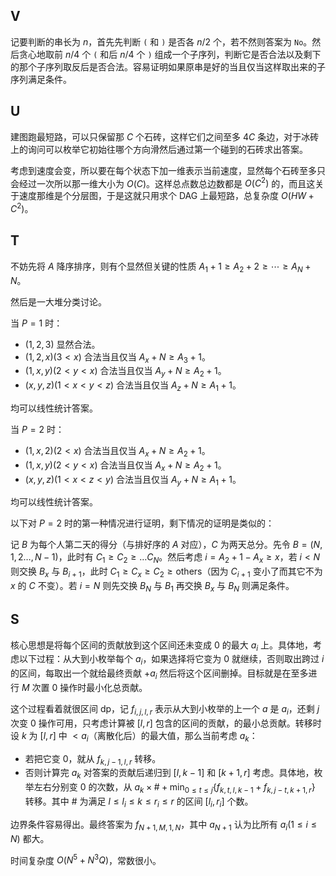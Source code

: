 ## V

记要判断的串长为 $n$，首先先判断 `(` 和 `)` 是否各 $n/2$ 个，若不然则答案为 `No`。然后贪心地取前 $n/4$ 个 `(` 和后 $n/4$ 个 `)` 组成一个子序列，判断它是否合法以及剩下的那个子序列取反后是否合法。容易证明如果原串是好的当且仅当这样取出来的子序列满足条件。

## U

建图跑最短路，可以只保留那 $C$ 个石砖，这样它们之间至多 $4C$ 条边，对于冰砖上的询问可以枚举它初始往哪个方向滑然后通过第一个碰到的石砖求出答案。

考虑到速度会变，所以要在每个状态下加一维表示当前速度，显然每个石砖至多只会经过一次所以那一维大小为 $O(C)$。这样总点数总边数都是 $O(C^2)$ 的，而且这关于速度那维是个分层图，于是这就只用求个 DAG 上最短路，总复杂度 $O(HW+C^2)$。

## T

不妨先将 $A$ 降序排序，则有个显然但关键的性质 $A_1+1\ge A_2+2\ge\cdots\ge A_N+N$。

然后是一大堆分类讨论。

当 $P=1$ 时：

- $(1,2,3)$ 显然合法。
- $(1,2,x)(3<x)$ 合法当且仅当 $A_x+N\ge A_3+1$。
- $(1,x,y)(2<y<x)$ 合法当且仅当 $A_y+N\ge A_2+1$。
- $(x,y,z)(1<x<y<z)$ 合法当且仅当 $A_z+N\ge A_1+1$。

均可以线性统计答案。

当 $P=2$ 时：

- $(1,x,2)(2<x)$ 合法当且仅当 $A_x+N\ge A_2+1$。
- $(1,x,y)(2<y<x)$ 合法当且仅当 $A_x+N\ge A_2+1$。
- $(x,y,z)(1<x<z<y)$ 合法当且仅当 $A_y+N\ge A_1+1$。

均可以线性统计答案。

以下对 $P=2$ 时的第一种情况进行证明，剩下情况的证明是类似的：

记 $B$ 为每个人第二天的得分（与排好序的 $A$ 对应），$C$ 为两天总分。先令 $B=(N,1,2\ldots,N-1)$，此时有 $C_1\ge C_2\ge\ldots C_N$。然后考虑 $i=A_2+1-A_x\ge x$，若 $i<N$ 则交换 $B_x$ 与 $B_{i+1}$，此时 $C_1\ge C_x\ge C_2\ge \text{others}$（因为 $C_{i+1}$ 变小了而其它不为 $x$ 的 $C$ 不变）。若 $i=N$ 则先交换 $B_N$ 与 $B_1$ 再交换 $B_x$ 与 $B_N$ 则满足条件。

## S

核心思想是将每个区间的贡献放到这个区间还未变成 $0$ 的最大 $a_i$ 上。具体地，考虑以下过程：从大到小枚举每个 $a_i$，如果选择将它变为 $0$ 就继续，否则取出跨过 $i$ 的区间，每取出一个就给最终贡献 $+a_i$ 然后将这个区间删掉。目标就是在至多进行 $M$ 次置 $0$ 操作时最小化总贡献。

这个过程看着就很区间 dp，记 $f_{i,j,l,r}$ 表示从大到小枚举的上一个 $a$ 是 $a_i$，还剩 $j$ 次变 $0$ 操作可用，只考虑计算被 $[l,r]$ 包含的区间的贡献，的最小总贡献。转移时设 $k$ 为 $[l,r]$ 中 $<a_i$（离散化后）的最大值，那么当前考虑 $a_k$：

- 若把它变 $0$，就从 $f_{k,j-1,l,r}$ 转移。
- 否则计算完 $a_k$ 对答案的贡献后递归到 $[l,k-1]$ 和 $[k+1,r]$ 考虑。具体地，枚举左右分别变 $0$ 的次数，从 $a_k\times\#+\min_{0\le t\le j}\{f_{k,t,l,k-1}+f_{k,j-t,k+1,r}\}$ 转移。其中 $\#$ 为满足 $l\le l_i\le k\le r_i\le r$ 的区间 $[l_i,r_i]$ 个数。

边界条件容易得出。最终答案为 $f_{N+1,M,1,N}$，其中 $a_{N+1}$ 认为比所有 $a_i(1\le i\le N)$ 都大。

时间复杂度 $O(N^5+N^3Q)$，常数很小。